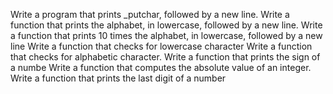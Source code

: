 Write a program that prints _putchar, followed by a new line.
Write a function that prints the alphabet, in lowercase, followed by a new line.
Write a function that prints 10 times the alphabet, in lowercase, followed by a new line
Write a function that checks for lowercase character
Write a function that checks for alphabetic character.
Write a function that prints the sign of a numbe
Write a function that computes the absolute value of an integer.
Write a function that prints the last digit of a number
